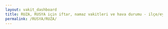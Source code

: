 ```yaml
---
layout: vakit_dashboard
title: RUZA, RUSYA için iftar, namaz vakitleri ve hava durumu - ilçe/eyalet seç
permalink: /RUSYA/RUZA/
---
```


<script type="text/javascript">
  var GLOBAL_COUNTRY = 'RUSYA';
  var GLOBAL_CITY = 'RUZA';
  var GLOBAL_STATE = '';
  var lat = 72;
  var lon = 21;
</script>

